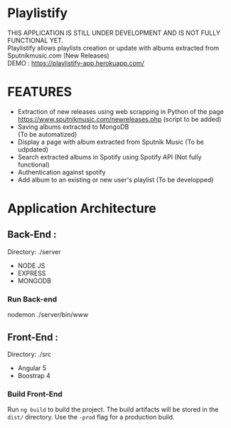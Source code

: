 # Playlistify

THIS APPLICATION IS STILL UNDER DEVELOPMENT AND IS NOT FULLY FUNCTIONAL YET. <br>
Playlistify allows playlists creation or update with albums extracted from Sputnikmusic.com (New Releases)<br>
DEMO : https://playlistify-app.herokuapp.com/

# FEATURES

- Extraction of new releases using web scrapping in Python of the page https://www.sputnikmusic.com/newreleases.php (script to be added)<br>
- Saving albums extracted to MongoDB<br> (To be automatized)
- Display a page with album extracted from Sputnik Music (To be udpdated)<br>
- Search extracted albums in Spotify using Spotify API (Not fully functional)<br>
- Authentication against spotify<br>
- Add album to an existing or new user's playlist (To be developped)<br>

# Application Architecture
## Back-End : 
Directory: ./server
- NODE JS
- EXPRESS
- MONGODB

### Run Back-end
nodemon ./server/bin/www

## Front-End : 
Directory: ./src
 - Angular 5
 - Boostrap 4
 
### Build Front-End
Run `ng build` to build the project. The build artifacts will be stored in the `dist/` directory. Use the `-prod` flag for a production build.





